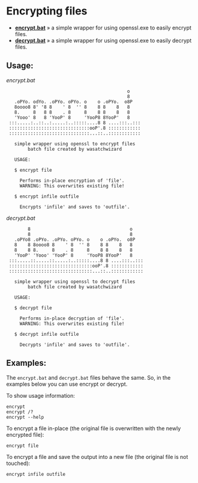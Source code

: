 
# Encrypting files

* [__encrypt.bat__](https://github.com/kodybrown/dos/blob/master/encrypt.bat) » a simple wrapper for using openssl.exe to easily encrypt files.
* [__decrypt.bat__](https://github.com/kodybrown/dos/blob/master/decrypt.bat) » a simple wrapper for using openssl.exe to easily decrypt files.

## Usage:

_encrypt.bat_
```
                                             o
                                             8
   .oPYo. odYo. .oPYo. oPYo. o    o .oPYo.  o8P
   8oooo8 8' '8 8    ' 8  '' 8    8 8    8   8
   8.     8   8 8    . 8     8    8 8    8   8
   'Yooo' 8   8 'YooP' 8     'YooP8 8YooP'   8
 :::.....:..::..:.....:..:::::....8 8 ....:::..:::
 ::::::::::::::::::::::::::::::ooP'.8 ::::::::::::
 ::::::::::::::::::::::::::::::...::..::::::::::::

   simple wrapper using openssl to encrypt files
        batch file created by wasatchwizard

   USAGE:

   $ encrypt file

     Performs in-place encryption of 'file'.
     WARNING: This overwrites existing file!

   $ encrypt infile outfile

     Encrypts 'infile' and saves to 'outfile'.
```

_decrypt.bat_
```
        8                                     o
        8                                     8
   .oPYo8 .oPYo. .oPYo. oPYo. o    o .oPYo.  o8P
   8    8 8oooo8 8    ' 8  '' 8    8 8    8   8
   8    8 8.     8    . 8     8    8 8    8   8
   'YooP' 'Yooo' 'YooP' 8     'YooP8 8YooP'   8
 :::.....::.....::.....:..:::::....8 8 ....:::..:::
 :::::::::::::::::::::::::::::::ooP'.8 ::::::::::::
 :::::::::::::::::::::::::::::::...::..::::::::::::

   simple wrapper using openssl to decrypt files
        batch file created by wasatchwizard

   USAGE:

   $ decrypt file

     Performs in-place decryption of 'file'.
     WARNING: This overwrites existing file!

   $ decrypt infile outfile

     Decrypts 'infile' and saves to 'outfile'.
```

## Examples:

The `encrypt.bat` and `decrypt.bat` files behave the same. So, in the examples below you can use encrypt or decrypt.

To show usage information:

    encrypt
    encrypt /?
    encrypt --help

To encrypt a file in-place (the original file is overwritten with the newly encrypted file):

    encrypt file

To encrypt a file and save the output into a new file (the original file is not touched):

    encrypt infile outfile


